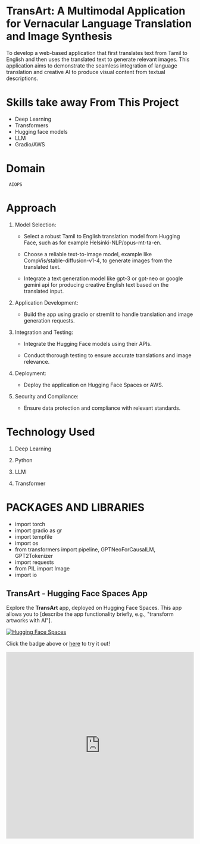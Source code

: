 # TransArt: A Multimodal Application for Vernacular Language Translation and Image Synthesis
To develop a web-based application that first translates text from Tamil to English and then uses the translated text to generate relevant images. This application aims to demonstrate the
seamless integration of language translation and creative AI to produce visual content from
textual descriptions.

# Skills take away From This Project
 
   * Deep Learning
   * Transformers
   * Hugging face models
   * LLM
   * Gradio/AWS
# Domain

     AIOPS
    
# Approach

1. Model Selection:

     *  Select a robust Tamil to English translation model from Hugging Face, such as
for example Helsinki-NLP/opus-mt-ta-en.

     *  Choose a reliable text-to-image model, example like
CompVis/stable-diffusion-v1-4, to generate images from the translated text.

     *  Integrate a text generation model like gpt-3 or gpt-neo or google
gemini api for producing creative English text based on the translated input.

2. Application Development:
    
     *  Build the app using gradio or stremlit to handle translation and image
generation requests.

3. Integration and Testing:
 
     *  Integrate the Hugging Face models using their APIs.

     *  Conduct thorough testing to ensure accurate translations and image relevance.

7. Deployment:
   
     *  Deploy the application on Hugging Face Spaces or AWS.
   
9. Security and Compliance:
    
     *  Ensure data protection and compliance with relevant standards.
  
# Technology Used
   1. Deep Learning
      
   3. Python
      
   3. LLM
   
   4. Transformer

# PACKAGES AND LIBRARIES
  * import torch
  * import gradio as gr
  * import tempfile
  * import os
  * from transformers import pipeline, GPTNeoForCausalLM, GPT2Tokenizer
  * import requests
  * from PIL import Image
  * import io

## TransArt - Hugging Face Spaces App

Explore the **TransArt** app, deployed on Hugging Face Spaces. This app allows you to [describe the app functionality briefly, e.g., "transform artworks with AI"].

[![Hugging Face Spaces](https://img.shields.io/badge/🤗-Hugging%20Face-orange)](https://huggingface.co/spaces/Nanthu22/TransArt)

Click the badge above or [here](https://huggingface.co/spaces/Nanthu22/TransArt) to try it out!

<iframe
    src="https://huggingface.co/spaces/Nanthu22/TransArt"
    width="100%"
    height="500"
    frameborder="0">
</iframe>
